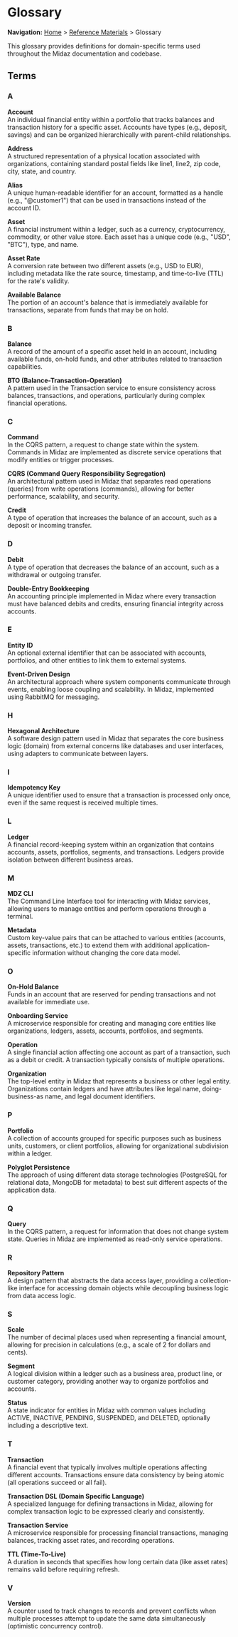# Glossary

**Navigation:** [Home](../../) > [Reference Materials](../README.md) > Glossary

This glossary provides definitions for domain-specific terms used throughout the Midaz documentation and codebase.

## Terms

<!-- Terms are organized alphabetically -->

### A

**Account**  
An individual financial entity within a portfolio that tracks balances and transaction history for a specific asset. Accounts have types (e.g., deposit, savings) and can be organized hierarchically with parent-child relationships.

**Address**  
A structured representation of a physical location associated with organizations, containing standard postal fields like line1, line2, zip code, city, state, and country.

**Alias**  
A unique human-readable identifier for an account, formatted as a handle (e.g., "@customer1") that can be used in transactions instead of the account ID.

**Asset**  
A financial instrument within a ledger, such as a currency, cryptocurrency, commodity, or other value store. Each asset has a unique code (e.g., "USD", "BTC"), type, and name.

**Asset Rate**  
A conversion rate between two different assets (e.g., USD to EUR), including metadata like the rate source, timestamp, and time-to-live (TTL) for the rate's validity.

**Available Balance**  
The portion of an account's balance that is immediately available for transactions, separate from funds that may be on hold.

### B

**Balance**  
A record of the amount of a specific asset held in an account, including available funds, on-hold funds, and other attributes related to transaction capabilities.

**BTO (Balance-Transaction-Operation)**  
A pattern used in the Transaction service to ensure consistency across balances, transactions, and operations, particularly during complex financial operations.

### C

**Command**  
In the CQRS pattern, a request to change state within the system. Commands in Midaz are implemented as discrete service operations that modify entities or trigger processes.

**CQRS (Command Query Responsibility Segregation)**  
An architectural pattern used in Midaz that separates read operations (queries) from write operations (commands), allowing for better performance, scalability, and security.

**Credit**  
A type of operation that increases the balance of an account, such as a deposit or incoming transfer.

### D

**Debit**  
A type of operation that decreases the balance of an account, such as a withdrawal or outgoing transfer.

**Double-Entry Bookkeeping**  
An accounting principle implemented in Midaz where every transaction must have balanced debits and credits, ensuring financial integrity across accounts.

### E

**Entity ID**  
An optional external identifier that can be associated with accounts, portfolios, and other entities to link them to external systems.

**Event-Driven Design**  
An architectural approach where system components communicate through events, enabling loose coupling and scalability. In Midaz, implemented using RabbitMQ for messaging.

### H

**Hexagonal Architecture**  
A software design pattern used in Midaz that separates the core business logic (domain) from external concerns like databases and user interfaces, using adapters to communicate between layers.

### I

**Idempotency Key**  
A unique identifier used to ensure that a transaction is processed only once, even if the same request is received multiple times.

### L

**Ledger**  
A financial record-keeping system within an organization that contains accounts, assets, portfolios, segments, and transactions. Ledgers provide isolation between different business areas.

### M

**MDZ CLI**  
The Command Line Interface tool for interacting with Midaz services, allowing users to manage entities and perform operations through a terminal.

**Metadata**  
Custom key-value pairs that can be attached to various entities (accounts, assets, transactions, etc.) to extend them with additional application-specific information without changing the core data model.

### O

**On-Hold Balance**  
Funds in an account that are reserved for pending transactions and not available for immediate use.

**Onboarding Service**  
A microservice responsible for creating and managing core entities like organizations, ledgers, assets, accounts, portfolios, and segments.

**Operation**  
A single financial action affecting one account as part of a transaction, such as a debit or credit. A transaction typically consists of multiple operations.

**Organization**  
The top-level entity in Midaz that represents a business or other legal entity. Organizations contain ledgers and have attributes like legal name, doing-business-as name, and legal document identifiers.

### P

**Portfolio**  
A collection of accounts grouped for specific purposes such as business units, customers, or client portfolios, allowing for organizational subdivision within a ledger.

**Polyglot Persistence**  
The approach of using different data storage technologies (PostgreSQL for relational data, MongoDB for metadata) to best suit different aspects of the application data.

### Q

**Query**  
In the CQRS pattern, a request for information that does not change system state. Queries in Midaz are implemented as read-only service operations.

### R

**Repository Pattern**  
A design pattern that abstracts the data access layer, providing a collection-like interface for accessing domain objects while decoupling business logic from data access logic.

### S

**Scale**  
The number of decimal places used when representing a financial amount, allowing for precision in calculations (e.g., a scale of 2 for dollars and cents).

**Segment**  
A logical division within a ledger such as a business area, product line, or customer category, providing another way to organize portfolios and accounts.

**Status**  
A state indicator for entities in Midaz with common values including ACTIVE, INACTIVE, PENDING, SUSPENDED, and DELETED, optionally including a descriptive text.

### T

**Transaction**  
A financial event that typically involves multiple operations affecting different accounts. Transactions ensure data consistency by being atomic (all operations succeed or all fail).

**Transaction DSL (Domain Specific Language)**  
A specialized language for defining transactions in Midaz, allowing for complex transaction logic to be expressed clearly and consistently.

**Transaction Service**  
A microservice responsible for processing financial transactions, managing balances, tracking asset rates, and recording operations.

**TTL (Time-To-Live)**  
A duration in seconds that specifies how long certain data (like asset rates) remains valid before requiring refresh.

### V

**Version**  
A counter used to track changes to records and prevent conflicts when multiple processes attempt to update the same data simultaneously (optimistic concurrency control).